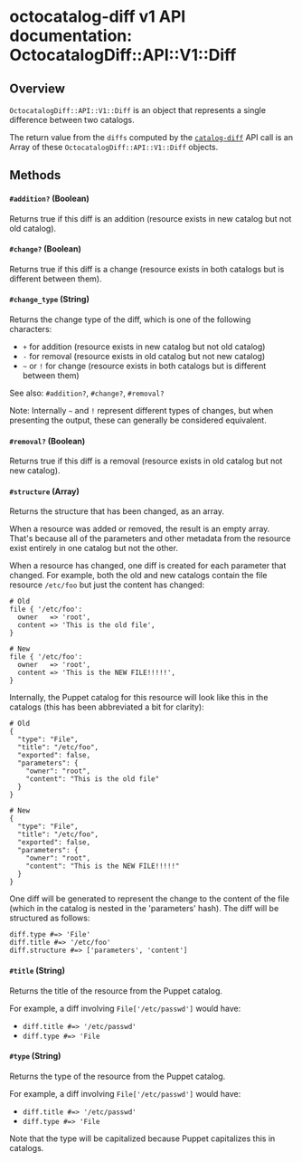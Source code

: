 # octocatalog-diff v1 API documentation: OctocatalogDiff::API::V1::Diff

## Overview

`OctocatalogDiff::API::V1::Diff` is an object that represents a single difference between two catalogs.

The return value from the `diffs` computed by the [`catalog-diff`](/doc/dev/api/v1/calls/catalog-diff.md) API call is an Array of these `OctocatalogDiff::API::V1::Diff` objects.

## Methods

#### `#addition?` (Boolean)

Returns true if this diff is an addition (resource exists in new catalog but not old catalog).

#### `#change?` (Boolean)

Returns true if this diff is a change (resource exists in both catalogs but is different between them).

#### `#change_type` (String)

Returns the change type of the diff, which is one of the following characters:

- `+` for addition (resource exists in new catalog but not old catalog)
- `-` for removal (resource exists in old catalog but not new catalog)
- `~` or `!` for change (resource exists in both catalogs but is different between them)

See also: `#addition?`, `#change?`, `#removal?`

Note: Internally `~` and `!` represent different types of changes, but when presenting the output, these can generally be considered equivalent.

#### `#removal?` (Boolean)

Returns true if this diff is a removal (resource exists in old catalog but not new catalog).

#### `#structure` (Array)

Returns the structure that has been changed, as an array.

When a resource was added or removed, the result is an empty array. That's because all of the parameters and other metadata from the resource exist entirely in one catalog but not the other.

When a resource has changed, one diff is created for each parameter that changed. For example, both the old and new catalogs contain the file resource `/etc/foo` but just the content has changed:

```
# Old
file { '/etc/foo':
  owner   => 'root',
  content => 'This is the old file',
}

# New
file { '/etc/foo':
  owner   => 'root',
  content => 'This is the NEW FILE!!!!!',
}
```

Internally, the Puppet catalog for this resource will look like this in the catalogs (this has been abbreviated a bit for clarity):

```
# Old
{
  "type": "File",
  "title": "/etc/foo",
  "exported": false,
  "parameters": {
    "owner": "root",
    "content": "This is the old file"
  }
}

# New
{
  "type": "File",
  "title": "/etc/foo",
  "exported": false,
  "parameters": {
    "owner": "root",
    "content": "This is the NEW FILE!!!!!"
  }
}
```

One diff will be generated to represent the change to the content of the file (which in the catalog is nested in the 'parameters' hash). The diff will be structured as follows:

```
diff.type #=> 'File'
diff.title #=> '/etc/foo'
diff.structure #=> ['parameters', 'content']
```

#### `#title` (String)

Returns the title of the resource from the Puppet catalog.

For example, a diff involving `File['/etc/passwd']` would have:

- `diff.title #=> '/etc/passwd'`
- `diff.type #=> 'File`

#### `#type` (String)

Returns the type of the resource from the Puppet catalog.

For example, a diff involving `File['/etc/passwd']` would have:

- `diff.title #=> '/etc/passwd'`
- `diff.type #=> 'File`

Note that the type will be capitalized because Puppet capitalizes this in catalogs.
